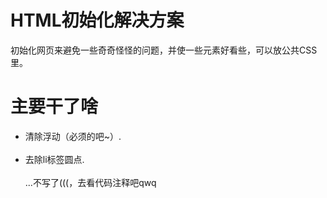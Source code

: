# HTML初始化解决方案
 初始化网页来避免一些奇奇怪怪的问题，并使一些元素好看些，可以放公共CSS里。

# 主要干了啥
<ul>
 <li>清除浮动（必须的吧~）.</li><br>
 <li>去除li标签圆点.</li><br>
...不写了(((，去看代码注释吧qwq
